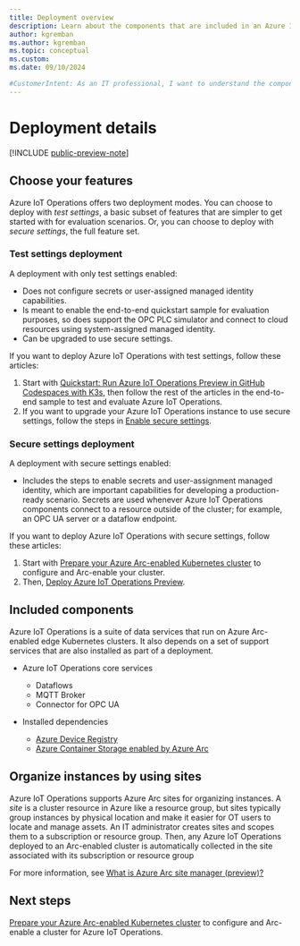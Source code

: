 ```yaml
---
title: Deployment overview
description: Learn about the components that are included in an Azure IoT Operations deployment and the different deployment options to consider for your scenario.
author: kgremban
ms.author: kgremban
ms.topic: conceptual
ms.custom:
ms.date: 09/10/2024

#CustomerIntent: As an IT professional, I want to understand the components and deployment details before I start using Azure IoT Operations.
---
```


# Deployment details

[!INCLUDE [public-preview-note](../includes/public-preview-note.md)]

## Choose your features

Azure IoT Operations offers two deployment modes. You can choose to deploy with *test settings*, a basic subset of features that are simpler to get started with for evaluation scenarios. Or, you can choose to deploy with *secure settings*, the full feature set.

### Test settings deployment

A deployment with only test settings enabled:

* Does not configure secrets or user-assigned managed identity capabilities.
* Is meant to enable the end-to-end quickstart sample for evaluation purposes, so does support the OPC PLC simulator and connect to cloud resources using system-assigned managed identity.
* Can be upgraded to use secure settings.

If you want to deploy Azure IoT Operations with test settings, follow these articles:

1. Start with [Quickstart: Run Azure IoT Operations Preview in GitHub Codespaces with K3s](../get-started-end-to-end-sample/quickstart-deploy.md), then follow the rest of the articles in the end-to-end sample to test and evaluate Azure IoT Operations.
1. If you want to upgrade your Azure IoT Operations instance to use secure settings, follow the steps in [Enable secure settings](./howto-enable-secure-settings.md).

### Secure settings deployment

A deployment with secure settings enabled:

* Includes the steps to enable secrets and user-assignment managed identity, which are important capabilities for developing a production-ready scenario. Secrets are used whenever Azure IoT Operations components connect to a resource outside of the cluster; for example, an OPC UA server or a dataflow endpoint.

If you want to deploy Azure IoT Operations with secure settings, follow these articles:

1. Start with [Prepare your Azure Arc-enabled Kubernetes cluster](./howto-prepare-cluster.md) to configure and Arc-enable your cluster.
1. Then, [Deploy Azure IoT Operations Preview](./howto-deploy-iot-operations.md).

## Included components

Azure IoT Operations is a suite of data services that run on Azure Arc-enabled edge Kubernetes clusters. It also depends on a set of support services that are also installed as part of a deployment.

* Azure IoT Operations core services
  * Dataflows
  * MQTT Broker
  * Connector for OPC UA

* Installed dependencies
  * [Azure Device Registry](../discover-manage-assets/overview-manage-assets.md#store-assets-as-azure-resources-in-a-centralized-registry)
  * [Azure Container Storage enabled by Azure Arc](../../azure-arc/container-storage/overview.md)

## Organize instances by using sites

Azure IoT Operations supports Azure Arc sites for organizing instances. A _site_ is a cluster resource in Azure like a resource group, but sites typically group instances by physical location and make it easier for OT users to locate and manage assets. An IT administrator creates sites and scopes them to a subscription or resource group. Then, any Azure IoT Operations deployed to an Arc-enabled cluster is automatically collected in the site associated with its subscription or resource group

For more information, see [What is Azure Arc site manager (preview)?](../../azure-arc/site-manager/overview.md)

## Next steps

[Prepare your Azure Arc-enabled Kubernetes cluster](./howto-prepare-cluster.md) to configure and Arc-enable a cluster for Azure IoT Operations.